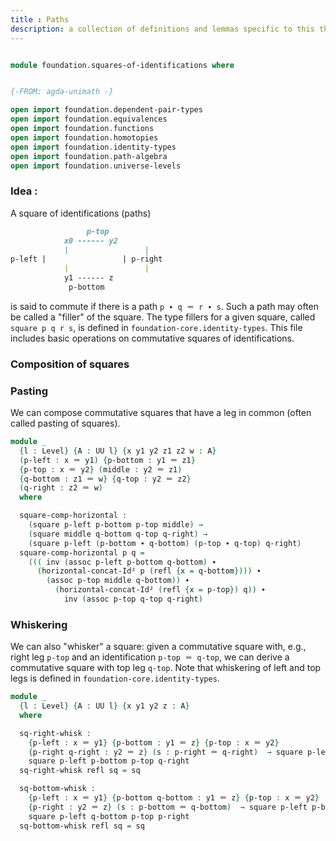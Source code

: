 ```yaml
---
title : Paths
description: a collection of definitions and lemmas specific to this thesis relating to paths.
---
```


```agda

module foundation.squares-of-identifications where


{-FROM: agda-unimath -}

open import foundation.dependent-pair-types
open import foundation.equivalences
open import foundation.functions
open import foundation.homotopies
open import foundation.identity-types
open import foundation.path-algebra
open import foundation.universe-levels
```

### Idea :

A square of identifications (paths)

```md
                 p-top
            x0 ------ y2
            |                 |
p-left |                 | p-right
            |                 |
            y1 ------ z
             p-bottom
```

is said to commute if there is a path `p ∙ q ＝ r ∙ s`. Such a path may often be called a "filler" of the square. The type fillers for a given square, called `square p q r s`, is defined in `foundation-core.identity-types`. This file includes basic operations on commutative squares of identifications.

### Composition of squares

### Pasting

We can compose commutative squares that have a leg in common (often called pasting of squares).

```agda
module _
  {l : Level} {A : UU l} {x y1 y2 z1 z2 w : A}
  (p-left : x ＝ y1) {p-bottom : y1 ＝ z1}
  {p-top : x ＝ y2} (middle : y2 ＝ z1)
  {q-bottom : z1 ＝ w} {q-top : y2 ＝ z2}
  (q-right : z2 ＝ w)
  where

  square-comp-horizontal :
    (square p-left p-bottom p-top middle) →
    (square middle q-bottom q-top q-right) →
    (square p-left (p-bottom ∙ q-bottom) (p-top ∙ q-top) q-right)
  square-comp-horizontal p q =
    ((( inv (assoc p-left p-bottom q-bottom) ∙
      (horizontal-concat-Id² p (refl {x = q-bottom}))) ∙
        (assoc p-top middle q-bottom)) ∙
          (horizontal-concat-Id² (refl {x = p-top}) q)) ∙
            inv (assoc p-top q-top q-right)
```

### Whiskering

We can also "whisker" a square: given a commutative square with, e.g., right leg `p-top` and an identification `p-top ＝ q-top`, we can derive a commutative square with top leg `q-top`. Note that whiskering of left and top legs is defined in `foundation-core.identity-types`.

```agda
module _
  {l : Level} {A : UU l} {x y1 y2 z : A}
  where

  sq-right-whisk :
    {p-left : x ＝ y1} {p-bottom : y1 ＝ z} {p-top : x ＝ y2}
    {p-right q-right : y2 ＝ z} (s : p-right ＝ q-right)  → square p-left p-bottom p-top p-right →
    square p-left p-bottom p-top q-right
  sq-right-whisk refl sq = sq

  sq-bottom-whisk :
    {p-left : x ＝ y1} {p-bottom q-bottom : y1 ＝ z} {p-top : x ＝ y2}
    {p-right : y2 ＝ z} (s : p-bottom ＝ q-bottom)  → square p-left p-bottom p-top p-right →
    square p-left q-bottom p-top p-right
  sq-bottom-whisk refl sq = sq
```

